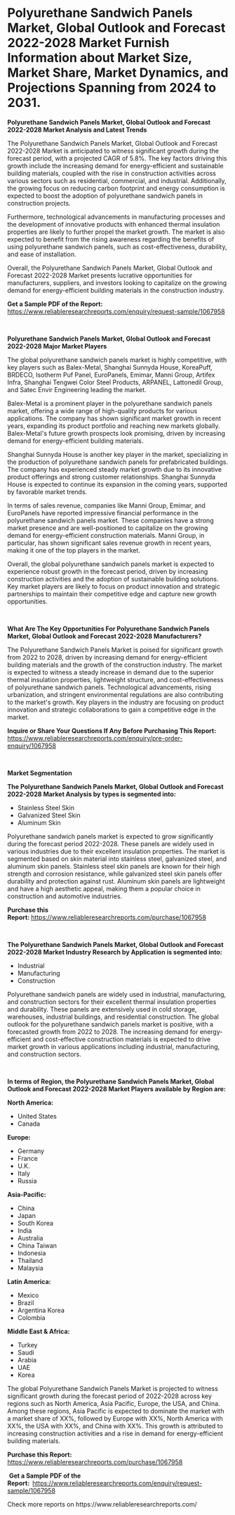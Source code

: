 <p><h1>Polyurethane Sandwich Panels Market, Global Outlook and Forecast 2022-2028 Market Furnish Information about Market Size, Market Share, Market Dynamics, and Projections Spanning from 2024 to 2031.</h1></p><p><strong>Polyurethane Sandwich Panels Market, Global Outlook and Forecast 2022-2028 Market Analysis and Latest Trends</strong></p>
<p><p>The Polyurethane Sandwich Panels Market, Global Outlook and Forecast 2022-2028 Market is anticipated to witness significant growth during the forecast period, with a projected CAGR of 5.8%. The key factors driving this growth include the increasing demand for energy-efficient and sustainable building materials, coupled with the rise in construction activities across various sectors such as residential, commercial, and industrial. Additionally, the growing focus on reducing carbon footprint and energy consumption is expected to boost the adoption of polyurethane sandwich panels in construction projects.</p><p>Furthermore, technological advancements in manufacturing processes and the development of innovative products with enhanced thermal insulation properties are likely to further propel the market growth. The market is also expected to benefit from the rising awareness regarding the benefits of using polyurethane sandwich panels, such as cost-effectiveness, durability, and ease of installation.</p><p>Overall, the Polyurethane Sandwich Panels Market, Global Outlook and Forecast 2022-2028 Market presents lucrative opportunities for manufacturers, suppliers, and investors looking to capitalize on the growing demand for energy-efficient building materials in the construction industry.</p></p>
<p><strong>Get a Sample PDF of the Report:&nbsp;</strong> <a href="https://www.reliableresearchreports.com/enquiry/request-sample/1067958">https://www.reliableresearchreports.com/enquiry/request-sample/1067958</a></p>
<p>&nbsp;</p>
<p><strong>Polyurethane Sandwich Panels Market, Global Outlook and Forecast 2022-2028 Major Market Players</strong></p>
<p><p>The global polyurethane sandwich panels market is highly competitive, with key players such as Balex-Metal, Shanghai Sunnyda House, KoreaPuff, BRDECO, Isotherm Puf Panel, EuroPanels, Emimar, Manni Group, Artifex Infra, Shanghai Tengwei Color Steel Products, ARPANEL, Lattonedil Group, and Satec Envir Engineering leading the market.</p><p>Balex-Metal is a prominent player in the polyurethane sandwich panels market, offering a wide range of high-quality products for various applications. The company has shown significant market growth in recent years, expanding its product portfolio and reaching new markets globally. Balex-Metal's future growth prospects look promising, driven by increasing demand for energy-efficient building materials.</p><p>Shanghai Sunnyda House is another key player in the market, specializing in the production of polyurethane sandwich panels for prefabricated buildings. The company has experienced steady market growth due to its innovative product offerings and strong customer relationships. Shanghai Sunnyda House is expected to continue its expansion in the coming years, supported by favorable market trends.</p><p>In terms of sales revenue, companies like Manni Group, Emimar, and EuroPanels have reported impressive financial performance in the polyurethane sandwich panels market. These companies have a strong market presence and are well-positioned to capitalize on the growing demand for energy-efficient construction materials. Manni Group, in particular, has shown significant sales revenue growth in recent years, making it one of the top players in the market.</p><p>Overall, the global polyurethane sandwich panels market is expected to experience robust growth in the forecast period, driven by increasing construction activities and the adoption of sustainable building solutions. Key market players are likely to focus on product innovation and strategic partnerships to maintain their competitive edge and capture new growth opportunities.</p></p>
<p>&nbsp;</p>
<p><strong>What Are The Key Opportunities For Polyurethane Sandwich Panels Market, Global Outlook and Forecast 2022-2028 Manufacturers?</strong></p>
<p><p>The Polyurethane Sandwich Panels Market is poised for significant growth from 2022 to 2028, driven by increasing demand for energy-efficient building materials and the growth of the construction industry. The market is expected to witness a steady increase in demand due to the superior thermal insulation properties, lightweight structure, and cost-effectiveness of polyurethane sandwich panels. Technological advancements, rising urbanization, and stringent environmental regulations are also contributing to the market's growth. Key players in the industry are focusing on product innovation and strategic collaborations to gain a competitive edge in the market.</p></p>
<p><strong>Inquire or Share Your Questions If Any Before Purchasing This Report:</strong> <a href="https://www.reliableresearchreports.com/enquiry/pre-order-enquiry/1067958">https://www.reliableresearchreports.com/enquiry/pre-order-enquiry/1067958</a></p>
<p>&nbsp;</p>
<p><strong>Market Segmentation</strong></p>
<p><strong>The Polyurethane Sandwich Panels Market, Global Outlook and Forecast 2022-2028 Market Analysis by types is segmented into:</strong></p>
<p><ul><li>Stainless Steel Skin</li><li>Galvanized Steel Skin</li><li>Aluminum Skin</li></ul></p>
<p><p>Polyurethane sandwich panels market is expected to grow significantly during the forecast period 2022-2028. These panels are widely used in various industries due to their excellent insulation properties. The market is segmented based on skin material into stainless steel, galvanized steel, and aluminum skin panels. Stainless steel skin panels are known for their high strength and corrosion resistance, while galvanized steel skin panels offer durability and protection against rust. Aluminum skin panels are lightweight and have a high aesthetic appeal, making them a popular choice in construction and automotive industries.</p></p>
<p><strong>Purchase this Report:&nbsp;</strong><a href="https://www.reliableresearchreports.com/purchase/1067958">https://www.reliableresearchreports.com/purchase/1067958</a></p>
<p>&nbsp;</p>
<p><strong>The Polyurethane Sandwich Panels Market, Global Outlook and Forecast 2022-2028 Market Industry Research by Application is segmented into:</strong></p>
<p><ul><li>Industrial</li><li>Manufacturing</li><li>Construction</li></ul></p>
<p><p>Polyurethane sandwich panels are widely used in industrial, manufacturing, and construction sectors for their excellent thermal insulation properties and durability. These panels are extensively used in cold storage, warehouses, industrial buildings, and residential construction. The global outlook for the polyurethane sandwich panels market is positive, with a forecasted growth from 2022 to 2028. The increasing demand for energy-efficient and cost-effective construction materials is expected to drive market growth in various applications including industrial, manufacturing, and construction sectors.</p></p>
<p>&nbsp;</p>
<p><strong>In terms of Region, the Polyurethane Sandwich Panels Market, Global Outlook and Forecast 2022-2028 Market Players available by Region are:</strong></p>
<p>
    <p> <strong> North America: </strong>
        <ul>
            <li>United States</li>
            <li>Canada</li>
        </ul>
        </p> 
    <p> <strong> Europe: </strong>
        <ul>
            <li>Germany</li>
            <li>France</li>
            <li>U.K.</li>
            <li>Italy</li>
            <li>Russia</li>
        </ul>
        </p> 
    <p> <strong> Asia-Pacific: </strong>
        <ul>
            <li>China</li>
            <li>Japan</li>
            <li>South Korea</li>
            <li>India</li>
            <li>Australia</li>
            <li>China Taiwan</li>
            <li>Indonesia</li>
            <li>Thailand</li>
            <li>Malaysia</li>
        </ul>
        </p> 
    <p> <strong> Latin America: </strong>
        <ul>
            <li>Mexico</li>
            <li>Brazil</li>
            <li>Argentina Korea</li>
            <li>Colombia</li>
        </ul>
        </p> 
    <p> <strong> Middle East & Africa: </strong>
        <ul>
            <li>Turkey</li>
            <li>Saudi</li>
            <li>Arabia</li>
            <li>UAE</li>
            <li>Korea</li>
        </ul>
    </p>
    </p>
<p><p>The global Polyurethane Sandwich Panels Market is projected to witness significant growth during the forecast period of 2022-2028 across key regions such as North America, Asia Pacific, Europe, the USA, and China. Among these regions, Asia Pacific is expected to dominate the market with a market share of XX%, followed by Europe with XX%, North America with XX%, the USA with XX%, and China with XX%. This growth is attributed to increasing construction activities and a rise in demand for energy-efficient building materials.</p></p>
<p><strong>Purchase this Report: </strong><a href="https://www.reliableresearchreports.com/purchase/1067958">https://www.reliableresearchreports.com/purchase/1067958</a></p>
<p>&nbsp;<strong>Get a Sample PDF of the Report:&nbsp;&nbsp;</strong><a href="https://www.reliableresearchreports.com/enquiry/request-sample/1067958">https://www.reliableresearchreports.com/enquiry/request-sample/1067958</a></p>
<p><strong></strong></p>
<p>Check more reports on https://www.reliableresearchreports.com/</p>